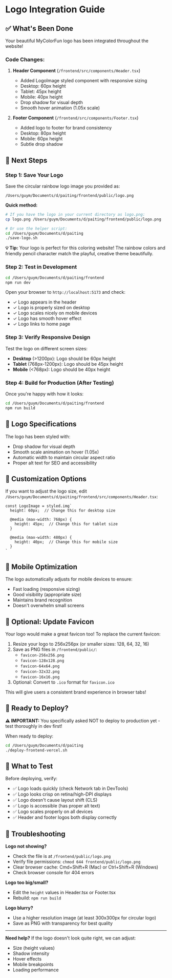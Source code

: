 # Logo Integration Guide

## ✅ What's Been Done

Your beautiful MyColorFun logo has been integrated throughout the website! 

### Code Changes:

1. **Header Component** (`/frontend/src/components/Header.tsx`)
   - Added LogoImage styled component with responsive sizing
   - Desktop: 60px height
   - Tablet: 45px height  
   - Mobile: 40px height
   - Drop shadow for visual depth
   - Smooth hover animation (1.05x scale)

2. **Footer Component** (`/frontend/src/components/Footer.tsx`)
   - Added logo to footer for brand consistency
   - Desktop: 80px height
   - Mobile: 60px height
   - Subtle drop shadow

## 📝 Next Steps

### Step 1: Save Your Logo
Save the circular rainbow logo image you provided as:
```
/Users/guym/Documents/d/paiting/frontend/public/logo.png
```

**Quick method:**
```bash
# If you have the logo in your current directory as logo.png:
cp logo.png /Users/guym/Documents/d/paiting/frontend/public/logo.png

# Or use the helper script:
cd /Users/guym/Documents/d/paiting
./save-logo.sh
```

**💡 Tip:** Your logo is perfect for this coloring website! The rainbow colors and friendly pencil character match the playful, creative theme beautifully.

### Step 2: Test in Development
```bash
cd /Users/guym/Documents/d/paiting/frontend
npm run dev
```

Open your browser to `http://localhost:5173` and check:
- ✓ Logo appears in the header
- ✓ Logo is properly sized on desktop
- ✓ Logo scales nicely on mobile devices
- ✓ Logo has smooth hover effect
- ✓ Logo links to home page

### Step 3: Verify Responsive Design
Test the logo on different screen sizes:
- **Desktop** (>1200px): Logo should be 60px height
- **Tablet** (768px-1200px): Logo should be 45px height  
- **Mobile** (<768px): Logo should be 40px height

### Step 4: Build for Production (After Testing)
Once you're happy with how it looks:
```bash
cd /Users/guym/Documents/d/paiting/frontend
npm run build
```

## 🎨 Logo Specifications

The logo has been styled with:
- Drop shadow for visual depth
- Smooth scale animation on hover (1.05x)
- Automatic width to maintain circular aspect ratio
- Proper alt text for SEO and accessibility

## 🔧 Customization Options

If you want to adjust the logo size, edit `/Users/guym/Documents/d/paiting/frontend/src/components/Header.tsx`:

```tsx
const LogoImage = styled.img`
  height: 60px;  // Change this for desktop size
  
  @media (max-width: 768px) {
    height: 45px;  // Change this for tablet size
  }

  @media (max-width: 480px) {
    height: 40px;  // Change this for mobile size
  }
`
```

## 📱 Mobile Optimization

The logo automatically adjusts for mobile devices to ensure:
- Fast loading (responsive sizing)
- Good visibility (appropriate size)
- Maintains brand recognition
- Doesn't overwhelm small screens

## 🎨 Optional: Update Favicon

Your logo would make a great favicon too! To replace the current favicon:

1. Resize your logo to 256x256px (or smaller sizes: 128, 64, 32, 16)
2. Save as PNG files in `/frontend/public/`:
   - `favicon-256x256.png`
   - `favicon-128x128.png`
   - `favicon-64x64.png`
   - `favicon-32x32.png`
   - `favicon-16x16.png`
3. Optional: Convert to `.ico` format for `favicon.ico`

This will give users a consistent brand experience in browser tabs!

## 🚀 Ready to Deploy?

**⚠️ IMPORTANT:** You specifically asked NOT to deploy to production yet - test thoroughly in dev first!

When ready to deploy:
```bash
cd /Users/guym/Documents/d/paiting
./deploy-frontend-vercel.sh
```

## 🎯 What to Test

Before deploying, verify:
- ✅ Logo loads quickly (check Network tab in DevTools)
- ✅ Logo looks crisp on retina/high-DPI displays
- ✅ Logo doesn't cause layout shift (CLS)
- ✅ Logo is accessible (has proper alt text)
- ✅ Logo scales properly on all devices
- ✅ Header and footer logos both display correctly

## 🐛 Troubleshooting

**Logo not showing?**
- Check the file is at `/frontend/public/logo.png`
- Verify file permissions: `chmod 644 frontend/public/logo.png`
- Clear browser cache: Cmd+Shift+R (Mac) or Ctrl+Shift+R (Windows)
- Check browser console for 404 errors

**Logo too big/small?**
- Edit the `height` values in Header.tsx or Footer.tsx
- Rebuild: `npm run build`

**Logo blurry?**
- Use a higher resolution image (at least 300x300px for circular logo)
- Save as PNG with transparency for best quality

---

**Need help?** If the logo doesn't look quite right, we can adjust:
- Size (height values)
- Shadow intensity
- Hover effects
- Mobile breakpoints
- Loading performance

